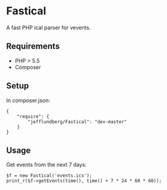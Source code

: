 # Fastical

A fast PHP ical parser for vevents.

## Requirements
 * PHP > 5.5
 * Composer

## Setup
In composer.json:
```
{
    "require": {
        "jefflundberg/Fastical": "dev-master"
    }
}
```

## Usage

Get events from the next 7 days:
```
$f = new Fastical('events.ics');
print_r($f->getEvents(time(), time() + 7 * 24 * 60 * 60));
```
